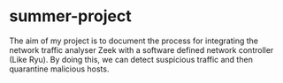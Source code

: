 # summer-project

The aim of my project is to document the process for integrating the network traffic analyser Zeek with a software defined network controller (Like Ryu). By doing this, we can detect suspicious traffic and then quarantine malicious hosts.